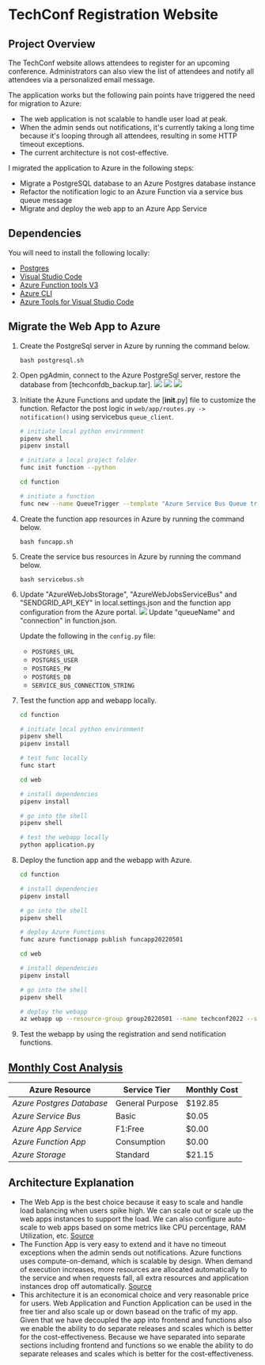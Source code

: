 # TechConf Registration Website

## Project Overview
The TechConf website allows attendees to register for an upcoming conference. Administrators can also view the list of attendees and notify all attendees via a personalized email message.

The application works but the following pain points have triggered the need for migration to Azure:
 - The web application is not scalable to handle user load at peak.
 - When the admin sends out notifications, it's currently taking a long time because it's looping through all attendees, resulting in some HTTP timeout exceptions.
 - The current architecture is not cost-effective.

I migrated the application to Azure in the following steps: 
- Migrate a PostgreSQL database to an Azure Postgres database instance
- Refactor the notification logic to an Azure Function via a service bus queue message
- Migrate and deploy the web app to an Azure App Service

## Dependencies

You will need to install the following locally:
- [Postgres](https://www.postgresql.org/download/)
- [Visual Studio Code](https://code.visualstudio.com/download)
- [Azure Function tools V3](https://docs.microsoft.com/en-us/azure/azure-functions/functions-run-local?tabs=windows%2Ccsharp%2Cbash#install-the-azure-functions-core-tools)
- [Azure CLI](https://docs.microsoft.com/en-us/cli/azure/install-azure-cli?view=azure-cli-latest)
- [Azure Tools for Visual Studio Code](https://marketplace.visualstudio.com/items?itemName=ms-vscode.vscode-node-azure-pack)

## Migrate the Web App to Azure

1. Create the PostgreSql server in Azure by running the command below. 
    ```
    bash postgresql.sh
    ```
2. Open pgAdmin, connect to the Azure PostgreSql server, restore the database from [techconfdb_backup.tar]. 
    ![](output/add_azure_server_1.PNG)
    ![](output/add_azure_server_2.PNG)
    ![](output/restore.PNG)
3. Initiate the Azure Functions and update the [__init__.py] file to customize the function. Refactor the post logic in `web/app/routes.py -> notification()` using servicebus `queue_client`.  

   ```bash
   # initiate local python environment
   pipenv shell
   pipenv install

   # initiate a local project folder
   func init function --python

   cd function

   # initiate a function
   func new --name QueueTrigger --template "Azure Service Bus Queue trigger" --language python
   ``` 
4. Create the function app resources in Azure by running the command below. 
    ```
    bash funcapp.sh
    ```
5. Create the service bus resources in Azure by running the command below. 
    ```
    bash servicebus.sh
    ```

6. Update "AzureWebJobsStorage", "AzureWebJobsServiceBus" and "SENDGRID_API_KEY" in local.settings.json and the function app configuration from the Azure portal. 
    ![](output/funcapp_config.PNG)
    Update "queueName" and "connection" in function.json. 

    Update the following in the `config.py` file: 
      - `POSTGRES_URL`
      - `POSTGRES_USER`
      - `POSTGRES_PW`
      - `POSTGRES_DB`
      - `SERVICE_BUS_CONNECTION_STRING`
7. Test the function app and webapp locally.
   ```bash
   cd function

   # initiate local python environment
   pipenv shell
   pipenv install

   # test func locally
   func start
   ``` 
    ```bash
    cd web

    # install dependencies
    pipenv install

    # go into the shell
    pipenv shell

    # test the webapp locally
    python application.py   
    ```
8. Deploy the function app and the webapp with Azure.
    ```bash
    cd function

    # install dependencies
    pipenv install

    # go into the shell
    pipenv shell

    # deploy Azure Functions
    func azure functionapp publish funcapp20220501
    ```
    ```bash
    cd web

    # install dependencies
    pipenv install

    # go into the shell
    pipenv shell

    # deploy the webapp 
    az webapp up --resource-group group20220501 --name techconf2022 --sku F1 
    ```
9. Test the webapp by using the registration and send notification functions. 

## [Monthly Cost Analysis](https://azure.microsoft.com/en-us/pricing/calculator/)

| Azure Resource | Service Tier | Monthly Cost |
| ------------ | ------------ | ------------ |
| *Azure Postgres Database* | General Purpose | $192.85       |
| *Azure Service Bus*   |   Basic      |     $0.05         |
| *Azure App Service*   |   F1:Free      |       $0.00       |
| *Azure Function App*   |   Consumption   |    $0.00         |
| *Azure Storage*   |   Standard      |       $21.15       |
## Architecture Explanation
- The Web App is the best choice because it easy to scale and handle load balancing when users spike high. We can scale out or scale up the web apps instances to support the load. We can also configure auto-scale to web apps based on some metrics like CPU percentage, RAM Utilization, etc. [Source](https://www.dotnettricks.com/learn/azure/creating-web-app-tutorial-pricing)
- The Function App is very easy to extend and it have no timeout exceptions when the admin sends out notifications. Azure functions uses compute-on-demand, which is scalable by design. When demand of execution increases, more resources are allocated automatically to the service and when requests fall, all extra resources and application instances drop off automatically. [Source](https://www.c-sharpcorner.com/article/why-and-when-to-use-azure-functions/)
- This architecture it is an economical choice and very reasonable price for users. Web Application and Function Application can be used in the free tier and also scale up or down basead on the trafic of my app. Given that we have decoupled the app into frontend and functions also we enable the ability to do separate releases and scales which is better for the cost-effectiveness. Because we have separated into separate sections including frontend and functions so we enable the ability to do separate releases and scales which is better for the cost-effectiveness.

